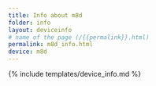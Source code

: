 ```yaml
---
title: Info about m8d
folder: info
layout: deviceinfo
# name of the page (/{{permalink}}.html)
permalink: m8d_info.html
device: m8d
---
```

{% include templates/device_info.md %}
